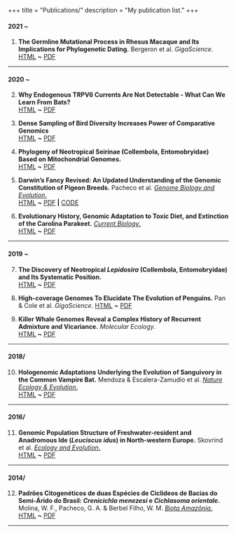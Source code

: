 +++
title = "Publications/"
description = "My publication list."
+++

#### 2021 ~

01. **The Germline Mutational Process in Rhesus Macaque and Its Implications for Phylogenetic Dating.** Bergeron et al. _GigaScience_.  
[HTML](https://academic.oup.com/gigascience/article/10/5/giab029/6269103) **~** [PDF](/MyArticles/macaqueGigaScience.pdf)
***


#### 2020 ~

02. **Why Endogenous TRPV6 Currents Are Not Detectable - What Can We Learn From Bats?**  
[HTML](/MyArticles/batsEcolEvol.pdf) **~** [PDF](/MyArticles/.pdf)

03. **Dense Sampling of Bird Diversity Increases Power of Comparative Genomics**  
[HTML](https://robbinespu.gitlab.io/) **~** [PDF](/MyArticles/.pdf)

04. **Phylogeny of Neotropical Seirinae (Collembola, Entomobryidae) Based on Mitochondrial Genomes.**  
[HTML](https://robbinespu.gitlab.io/) **~** [PDF](/MyArticles/.pdf)

05. **Darwin’s Fancy Revised: An Updated Understanding of the Genomic Constitution of Pigeon Breeds.** Pacheco et al. [_Genome Biology and Evolution_.](https://academic.oup.com/gbe/)  
[HTML](https://academic.oup.com/gbe/article/12/3/136/5735467/) **~** [PDF](/MyArticles/pigeonbreedsGBE.pdf) **|** [CODE](https://github.com/pacheco-george/PigeonBreedsGenomics/)

06. **Evolutionary History, Genomic Adaptation to Toxic Diet, and Extinction of the Carolina Parakeet.** [_Current Biology_.](https://www.sciencedirect.com/journal/current-biology)  
[HTML](https://www.sciencedirect.com/science/article/pii/S0960982219314381/) **~** [PDF](/MyArticles/ParakeetCurrentBiology.pdf)
***


#### 2019 ~

07. **The Discovery of Neotropical _Lepidosira_ (Collembola, Entomobryidae) and Its Systematic Position.**  
[HTML](https://robbinespu.gitlab.io/) **~** [PDF](/MyArticles/.pdf)

08. **High-coverage Genomes To Elucidate The Evolution of Penguins.** Pan & Cole et al. _GigaScience_.
[HTML](https://robbinespu.gitlab.io/) **~** [PDF](/MyArticles/penguinsGigaScience.pdf)

09. **Killer Whale Genomes Reveal a Complex History of Recurrent Admixture and Vicariance.** _Molecular Ecology_.  
[HTML](https://onlinelibrary.wiley.com/doi/abs/10.1111/mec.15099) **~** [PDF](/MyArticles/.pdf)
***


#### 2018/

10. **Hologenomic Adaptations Underlying the Evolution of Sanguivory in the Common Vampire Bat.** Mendoza & Escalera-Zamudio et al. [_Nature Ecology & Evolution_.](https://www.nature.com/natecolevol/)  
[HTML](https://www.nature.com/articles/s41559-018-0476-8#citeas) **~** [PDF](/MyArticles/batsEcolEvol.pdf)
***


#### 2016/

11. **Genomic Population Structure of Freshwater‐resident and Anadromous Ide (_Leuciscus idus_) in North‐western Europe.** Skovrind et al. [_Ecology and Evolution_.](https://onlinelibrary.wiley.com/journal/20457758/)  
[HTML](https://onlinelibrary.wiley.com/doi/full/10.1002/ece3.1909) **~** [PDF](/MyArticles/.pdf)
***


#### 2014/

12. **Padrões Citogenéticos de duas Espécies de Ciclídeos de Bacias do Semi-Árido do Brasil: _Crenicichla menezesi_ e _Cichlasoma orientale_.** Molina, W. F., Pacheco, G. A. & Berbel Filho, W. M. [_Biota Amazônia_.](https://robbinespu.gitlab.io/)  
[HTML](https://robbinespu.gitlab.io/) **~** [PDF](/MyArticles/.pdf)
***